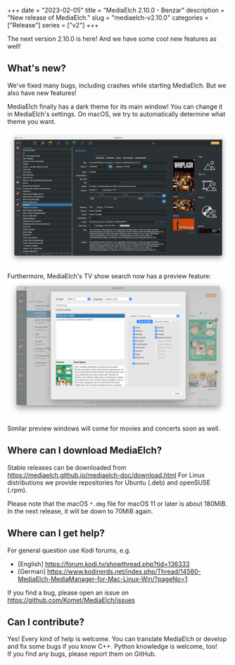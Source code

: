 +++
date = "2023-02-05"
title = "MediaElch 2.10.0 - Benzar"
description = "New release of MediaElch."
slug = "mediaelch-v2.10.0"
categories = ["Release"]
series = ["v2"]
+++

The next version 2.10.0 is here! And we have some cool new features as well!


## What's new?

We've fixed many bugs, including crashes while starting MediaElch.
But we also have new features!

MediaElch finally has a dark theme for its main window!
You can change it in MediaElch's settings.  On macOS, we try to automatically
determine what theme you want.

![MediaElch's new dark theme](/images/releases/v2.10.0/MediaElch_v2.10.0_Dark_Theme.png)

Furthermore, MediaElch's TV show search now has a preview feature:
![MediaElch's new TV show preview](/images/releases/v2.10.0/MediaElch_v2.10.0_TV_show_preview.png)

Similar preview windows will come for movies and concerts soon as well.

## Where can I download MediaElch?

Stable releases can be downloaded from <https://mediaelch.github.io/mediaelch-doc/download.html>
For Linux distributions we provide repositories for Ubuntu (.deb) and openSUSE (.rpm).

Please note that the macOS `*.dmg` file for macOS 11 or later is about 180MiB.
In the next release, it will be down to 70MiB again.

## Where can I get help?

For general question use Kodi forums, e.g.

  - [English] https://forum.kodi.tv/showthread.php?tid=136333
  - [German] https://www.kodinerds.net/index.php/Thread/14560-MediaElch-MediaManager-for-Mac-Linux-Win/?pageNo=1

If you find a bug, please open an issue on https://github.com/Komet/MediaElch/issues


## Can I contribute?

Yes! Every kind of help is welcome. You can translate MediaElch or develop and
fix some bugs if you know C++.  Python knowledge is welcome, too!  
If you find any bugs, please report them on GitHub.

[changelog]: https://mediaelch.github.io/mediaelch-doc/release-notes.html
